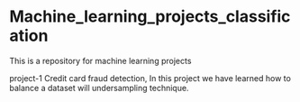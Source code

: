 # Machine_learning_projects_classification
This is a repository for machine learning projects

project-1 Credit card fraud detection, In this project we have learned how to balance a dataset will undersampling technique.
